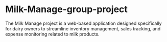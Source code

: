 # Milk-Manage-group-project
The Milk Manage project is a web-based application designed specifically for dairy owners to streamline inventory management, sales tracking, and expense monitoring related to milk products.
